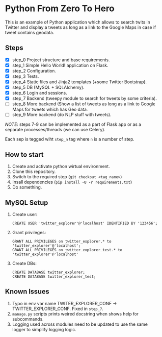 Python From Zero To Hero
=========================

This is an example of Python application which allows to search twits in Twitter and display a tweets as long as a link to the Google Maps in case if tweet contains geodata.


Steps
-----
- [x] step_0 Project structure and base requirements.
- [x] step_1 Simple Hello World! application on Flask. 
- [x] step_2 Configuration.
- [x] step_3 Tests.
- [x] step_4 Static files and Jinja2 templates (+some Twitter Bootstrap).
- [x] step_5 DB (MySQL + SQLAlchemy).
- [x] step_6 Login and sessions.
- [x] step_7 Backend (tweepy module to search for tweets by some criteria).
- [ ] step_8 More backend (Show a list of tweets as long as a link to Google Maps for tweets which has Geo data.
- [ ] step_9 More backend (do NLP stuff with tweets).

*NOTE*: steps 7-9 can be implemented as a part of Flask app or as a separate
processes/threads (we can use Celery).

Each sep is tegged wiht ``step_n`` tag where `n` is a number of step.

How to start
------------
1. Create and activate python wirtual environment.
2. Clone this repository.
3. Switch to the required step (``git checkout <tag_name>``)
4. Insall dependencies (``pip install -U -r requirements.txt``)
5. Do something.

MySQL Setup
-----------
1. Create user:
   ```
   CREATE USER 'twitter_explorer'@'localhost' IDENTIFIED BY '123456';
   ```
   
2. Grant privileges:
   ```   
   GRANT ALL PRIVILEGES on twitter_explorer.* to 'twitter_explorer'@'localhost';
   GRANT ALL PRIVILEGES on twitter_explorer_test.* to 'twitter_explorer'@'localhost'
   ```   
   
3. Create DBs:
   ```   
   CREATE DATABASE twitter_explorer; 
   CREATE DATABASE twitter_explorer_test;
   ```

Known Issues
------------
1. Typo in env var name TWITER_EXPLORER_CONF -> TWITTER_EXPLORER_CONF. Fixed in `step_7`. 
2. ``manage.py`` scripts prints weired docstring when shows help for subcommands.
3. Logging used across modules need to be updated to use the same logger to simplify logging logic.
